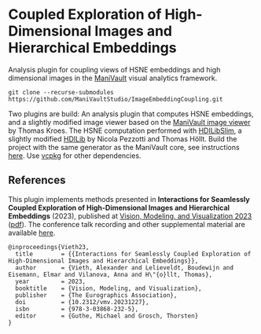 # Coupled Exploration of High-Dimensional Images and Hierarchical Embeddings

Analysis plugin for coupling views of HSNE embeddings and high dimensional images in the [ManiVault](https://github.com/ManiVaultStudio/core) visual analytics framework.

```git
git clone --recurse-submodules https://github.com/ManiVaultStudio/ImageEmbeddingCoupling.git
```

Two plugins are build: An analysis plugin that computes HSNE embeddings, and a slightly modified image viewer based on the [ManiVault image viewer]((https://github.com/ManiVaultStudio/ImageViewerPlugin/tree/feature/VMV2023)) by Thomas Kroes.
The HSNE computation performed with [HDILibSlim](https://github.com/alxvth/HDILibSlim), a slightly modified [HDILib](https://github.com/biovault/HDILib) by Nicola Pezzotti and Thomas Höllt.
Build the project with the same generator as the ManiVault core, see instructions [here](https://github.com/ManiVaultStudio/core). Use [vcpkg](https://github.com/microsoft/vcpkg/) for other dependencies.

## References
This plugin implements methods presented in **Interactions for Seamlessly Coupled Exploration of High-Dimensional Images and Hierarchical Embeddings** (2023), published at [Vision, Modeling, and Visualization 2023](https://doi.org/10.2312/vmv.20231227) ([pdf](https://diglib.eg.org/bitstream/handle/10.2312/vmv20231227/063-070.pdf)). The conference talk recording and other supplemental material are available [here](https://graphics.tudelft.nl/Publications-new/2023/VLEVH23/).

```
@inproceedings{Vieth23,
  title        = {{Interactions for Seamlessly Coupled Exploration of High-Dimensional Images and Hierarchical Embeddings}},
  author       = {Vieth, Alexander and Lelieveldt, Boudewijn and Eisemann, Elmar and Vilanova, Anna and H\"{o}llt, Thomas},
  year         = 2023,
  booktitle    = {Vision, Modeling, and Visualization},
  publisher    = {The Eurographics Association},
  doi          = {10.2312/vmv.20231227},
  isbn         = {978-3-03868-232-5},
  editor       = {Guthe, Michael and Grosch, Thorsten}
}
```